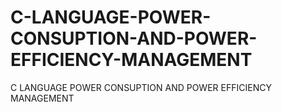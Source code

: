 # C-LANGUAGE-POWER-CONSUPTION-AND-POWER-EFFICIENCY-MANAGEMENT
C LANGUAGE POWER CONSUPTION AND POWER EFFICIENCY MANAGEMENT
